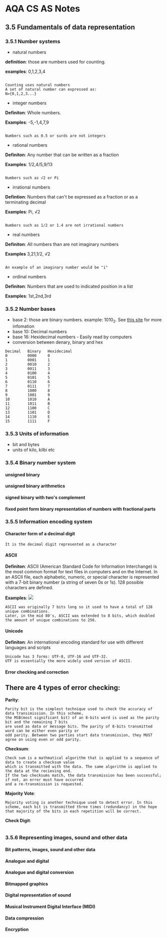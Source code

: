 # AQA CS AS Notes

## 3.5 Fundamentals of data representation

### 3.5.1 Number systems
+ natural numbers

**definition**: those are numbers used for counting.

**examples**: 0,1,2,3,4
``` 

Counting uses natural numbers
A set of natural number can expressed as:
N={0,1,2,3...}

```

+ integer numbers

**Definiton**: Whole numbers.

**Examples**: -5,-1,4,7,9
```

Numbers such as 0.5 or surds are not integers

```


+ rational numbers

**Definiton**: Any number that can be written as a fraction

**Examples**: 1/2,4/5,9/13
```
				   	
Numbers such as √2 or Pi

```

+ irrational numbers

**Defintion**: Numbers that can't be expressed as a fraction or as a terminating decimal
					
**Examples**: Pi, √2
```

Numbers such as 1/2 or 1.4 are not irrational numbers

``` 


+ real numbers

**Definiton**: All numbers than are not imaginary numbers
						 
**Examples** 3,21,1/2, √2
```

An example of an imaginary number would be "i"

```


+ ordinal numbers

**Definiton**: Numbers that are used to indicated position in a list

**Examples**: 1st,2nd,3rd


### 3.5.2 Number bases
+ base 2: those are binary numbers. example: 1010<sub>2</sub>. See [this site](https://bournetocode.com/projects/AQA_AS_Theory/pages/3-5.html) for more infomation
+ base 10: Decimal numbers
+ base 16: Hexidecimal numbers - Easily read by computers
+ conversion between denary, binary and hex

```
Decimal   Binary   Hexidecimal
0		  0000     0
1		  0001     1
2		  0010     2
3		  0011 	   3
4		  0100	   4
5		  0101	   5
6		  0110	   6
7		  0111	   7
8		  1000	   8
9		  1001	   9
10		  1010	   A
11		  1011     B
12		  1100	   C
13		  1101	   D
14		  1110	   E
15		  1111	   F

```


### 3.5.3 Units of information
+ bit and bytes
+ units of kilo, kilbi etc

### 3.5.4 Binary number system

#### unsigned binary
#### unsigned binary arithmetics
#### signed binary with two's complement
#### fixed point form binary representation of numbers with fractional parts

### 3.5.5 Information encoding system

#### Character form of a decimal digit

```
It is the decimal digit represented as a character
```

#### ASCII

**Definiton**: ASCII (American Standard Code for Information Interchange) is the most common format for text files in computers and on the Internet. In an ASCII file, each alphabetic, numeric, or special character is represented with a 7-bit binary number (a string of seven 0s or 1s). 128 possible characters are defined.

**Examples**: <img src="http://www.asciitable.com/index/asciifull.gif"></img>

```
ASCII was originally 7 bits long so it used to have a total of 128 unique combinations. 
Later, in the mid 80's, ASCII was extended to 8 bits, which doubled the amount of unique combinations to 256.
```

#### Unicode

**Definiton**: An international encoding standard for use with different languages and scripts

```
Unicode has 3 forms: UTF-8, UTF-16 and UTF-32. 
UTF is essentially the more widely used version of ASCII.
```

#### Error checking and correction

## There are 4 types of error checking:

**Parity**:
```
Parity bit is the simplest technique used to check the accuracy of data transimission. In this scheme, 
the MSB(most significant bit) of an 8-bits word is used as the parity bit and the remaining 7 bits 
are used as data or message bits. The parity of 8-bits transmitted word can be either even parity or 
odd parity. Between two parties start data transmission, they MUST agree on using even or odd parity. 
```

**Checksum**:
```
Check sum is a mathmatical algorithm that is applied to a sequence of data to create a checksum value 
which is transmitted with the data. The same algorithm is applied to the data at the recieving end. 
If the two checksums match, the data transmission has been successful; if not, an error must have occurred 
and a re-transmission is requested. 
```

**Majority Vote**:
```
Majority voting is another technique used to detect error. In this scheme, each bit is transmitted three times (redundancy) in the hope that majority of the bits in each repetition will be correct. 
```
**Check Digit**:
```

```


### 3.5.6 Representing images, sound and other data

#### Bit patterns, images,  sound  and other  data
#### Analogue and digital
#### Analogue and digital conversion
#### Bitmapped graphics
#### Digital representation of sound
#### Musical Instrument Digital Interface (MIDI)
#### Data compression
#### Encryption
